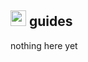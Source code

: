 <a href="https://drippypop.github.io"><img src="https://drippypop.github.io/assets/homebutton.gif" width="25" height="25"></a> guides
------
nothing here yet
